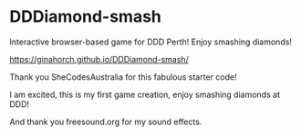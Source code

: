 # DDDiamond-smash
Interactive browser-based game for DDD Perth! Enjoy smashing diamonds!

https://ginahorch.github.io/DDDiamond-smash/

Thank you SheCodesAustralia for this fabulous starter code!  

I am excited, this is my first game creation, enjoy smashing diamonds at DDD! 

And thank you freesound.org for my sound effects.